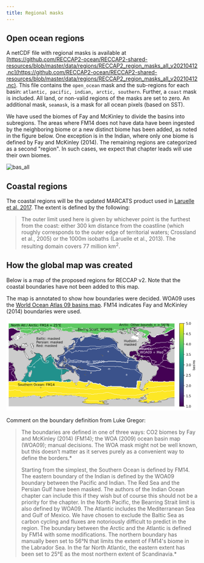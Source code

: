 ```yaml
---
title: Regional masks
---
```


## Open ocean regions 
A netCDF file with regional masks is available at [https://github.com/RECCAP2-ocean/RECCAP2-shared-resources/blob/master/data/regions/RECCAP2_region_masks_all_v20210412.nc](https://github.com/RECCAP2-ocean/RECCAP2-shared-resources/blob/master/data/regions/RECCAP2_region_masks_all_v20210412.nc). This file contains the `open_ocean` mask and the sub-regions for each basin: `atlantic, pacific, indian, arctic, southern`. Further, a `coast` mask is included. All land, or non-valid regions of the masks are set to zero. An additional mask, `seamask`, is a mask for all ocean pixels (based on SST).

We have used the biomes of Fay and McKinley to divide the basins into subregions. 
The areas where FM14 does not have data have been ingested by the neighboring biome or a new distinct biome has been added, as noted in the figure below. One exception is in the Indian, where only one biome is defined by Fay and McKinley (2014). The remaining regions are categorized as a second "region". In such cases, we expect that chapter leads will use their own biomes. 

![bas_all](https://github.com/RECCAP2-ocean/RECCAP2-shared-resources/raw/master/figures/regions/RECCAP2_region_masks_all_v20210412.png)

## Coastal regions
The coastal regions will be the updated MARCATS product used in [Laruelle et al. 2017](https://doi.org/10.5194/bg-14-4545-2017). The extent is defined by the following:

>The outer limit used here is given by whichever point is the furthest from the coast: either 300 km distance from the coastline (which roughly corresponds to the outer edge of territorial waters; Crossland et al., 2005) or the 1000m isobaths (Laruelle et al., 2013). The resulting domain covers 77 million km$^2$. 

## How the global map was created
Below is a map of the proposed regions for RECCAP v2. Note that the coastal boundaries have not been added to this map. 

The map is annotated to show how boundaries were decided. WOA09 uses the [World Ocean Atlas 09 basins map](https://iridl.ldeo.columbia.edu/SOURCES/.NOAA/.NODC/.WOA09/.Masks/.basin/data.nc). FM14 indicates Fay and McKinley (2014) boundaries were used. 

![bas_all](img/ocean_regions/basin_all_wBiomes.png)

Comment on the boundary definition from Luke Gregor:  

>The boundaries are defined in one of three ways: CO2 biomes by Fay and McKinley (2014) (FM14); the WOA (2009) ocean basin map (WOA09); manual decisions. The WOA mask might not be well known, but this doesn’t matter as it serves purely as a convenient way to define the borders.*
>
>Starting from the simplest, the Southern Ocean is defined by FM14. The eastern boundary of the Indian is defined by the WOA09 boundary between the Pacific and Indian. The Red Sea and the Persian Gulf have been masked. The authors of the Indian Ocean chapter can include this if they wish but of course this should not be a priority for the chapter. In the North Pacific, the Bearring Strait limit is also defined by WOA09. The Atlantic includes the Mediterranean Sea and Gulf of Mexico. We have chosen to exclude the Baltic Sea as carbon cycling and fluxes are notoriously difficult to predict in the region. The boundary between the Arctic and the Atlantic is defined by FM14 with some modifications. The northern boundary has manually been set to 56°N that limits the extent of FM14's biome in the Labrador Sea. In the far North Atlantic, the eastern extent has been set to 25°E as the most northern extent of Scandinavia.*
